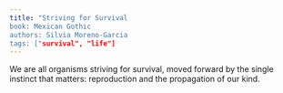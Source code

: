 ```yaml
---
title: "Striving for Survival
book: Mexican Gothic
authors: Silvia Moreno-Garcia 
tags: ["survival", "life"]
---
```


We are all organisms striving for survival, moved forward by the single instinct that matters: reproduction and the propagation of our kind.
